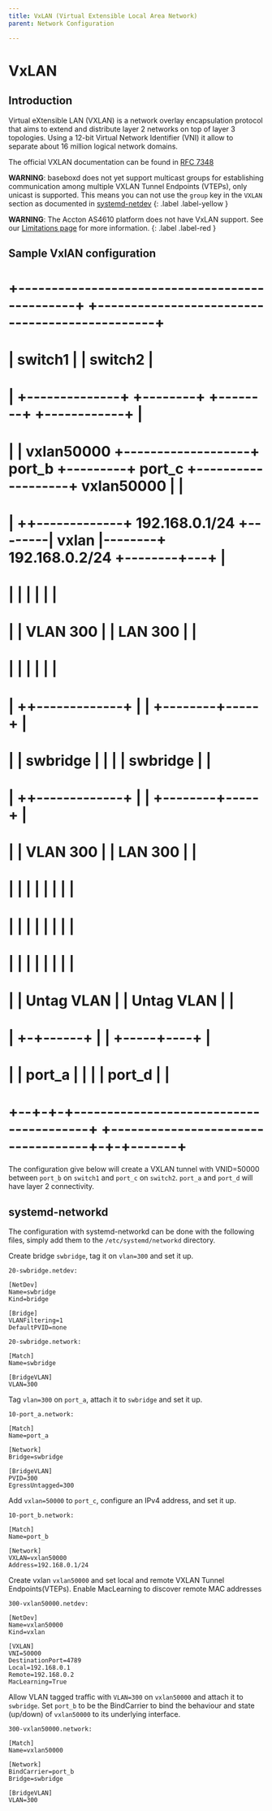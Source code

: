 ```yaml
---
title: VxLAN (Virtual Extensible Local Area Network)
parent: Network Configuration

---
```


# VxLAN

## Introduction
Virtual eXtensible LAN (VXLAN) is a network overlay encapsulation protocol that aims to extend and distribute layer 2 networks on top of layer 3 topologies. Using a 12-bit Virtual Network Identifier (VNI) it allow to separate about 16 million logical network domains.

The official VXLAN documentation can be found in
[RFC 7348](https://datatracker.ietf.org/doc/html/rfc7348)

**WARNING**: baseboxd does not yet support multicast groups for establishing
communication among multiple VXLAN Tunnel Endpoints (VTEPs), only unicast is
supported. This means you can not use the ``group`` key in the ``VXLAN``
section as documented in
[systemd-netdev](https://www.freedesktop.org/software/systemd/man/systemd.netdev.html#Group=)
{: .label .label-yellow }

**WARNING**: The Accton AS4610 platform does not have VxLAN support. See our
[Limitations page](/limitations.md#No-VxLAN-support-on-Accton-AS4610) for more
information.
{: .label .label-red }

## Sample VxlAN configuration

#  +-----------------------------------------------+         +-----------------------------------------------+
#  |                       switch1                 |         |    switch2                                    |
#  |   +--------------+                   +--------+         +--------+                   +------------+     |
#  |   | vxlan50000   +-------------------+ port_b +---------+ port_c +-------------------+ vxlan50000 |     |
#  |   ++-------------+    192.168.0.1/24 +--------|  vxlan  |--------+  192.168.0.2/24   +--------+---+     |
#  |    |                                          |         |                                     |         |
#  |    | VLAN 300                                 |         |                           LAN 300   |         |
#  |    |                                          |         |                                     |         |
#  |   ++-------------+                            |         |                            +--------+-----+   |
#  |   | swbridge     |                            |         |                            | swbridge     |   |
#  |   ++-------------+                            |         |                            +--------+-----+   |
#  |    | VLAN 300                                 |         |                           LAN 300   |         |
#  |    |     |                                    |         |                                |    |         |
#  |    |     |                                    |         |                                |    |         |
#  |    |     |                                    |         |                                |    |         |
#  |    | Untag VLAN                               |         |                          Untag VLAN |         |
#  |  +-+------+                                   |         |                               +-----+----+    |
#  |  | port_a |                                   |         |                               | port_d   |    |
#  +--+-+-+----------------------------------------+         +-----------------------------------+-+-+-------+

The configuration give below will create a VXLAN tunnel with VNID=50000 between
``port_b`` on ``switch1`` and ``port_c`` on ``switch2``. ``port_a`` and
``port_d`` will have layer 2 connectivity.

## systemd-networkd
The configuration with systemd-networkd can be done with the following files,
simply add them to the ``/etc/systemd/networkd`` directory.

Create bridge ``swbridge``, tag it on ``vlan=300`` and set it up.
```
20-swbridge.netdev:

[NetDev]
Name=swbridge
Kind=bridge

[Bridge]
VLANFiltering=1
DefaultPVID=none
```

```
20-swbridge.network:

[Match]
Name=swbridge

[BridgeVLAN]
VLAN=300
```

Tag ``vlan=300`` on ``port_a``, attach it to ``swbridge`` and set it up.
```
10-port_a.network:

[Match]
Name=port_a

[Network]
Bridge=swbridge

[BridgeVLAN]
PVID=300
EgressUntagged=300
```

Add ``vxlan=50000`` to ``port_c``, configure an IPv4 address, and set it up.
```
10-port_b.network:

[Match]
Name=port_b

[Network]
VXLAN=vxlan50000
Address=192.168.0.1/24
```

Create vxlan ``vxlan50000`` and set local and remote VXLAN Tunnel
Endpoints(VTEPs). Enable MacLearning to discover remote MAC addresses
```
300-vxlan50000.netdev:

[NetDev]
Name=vxlan50000
Kind=vxlan

[VXLAN]
VNI=50000
DestinationPort=4789
Local=192.168.0.1
Remote=192.168.0.2
MacLearning=True
```

 Allow VLAN tagged traffic with ``VLAN=300`` on ``vxlan50000`` and attach it to ``swbridge``. Set
 ``port_b`` to be the BindCarrier to bind the behaviour and state (up/down) of ``vxlan50000`` to its underlying interface.
```
300-vxlan50000.network:

[Match]
Name=vxlan50000

[Network]
BindCarrier=port_b
Bridge=swbridge

[BridgeVLAN]
VLAN=300
```
